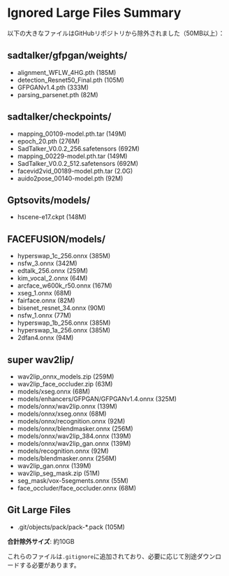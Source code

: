 # Ignored Large Files Summary

以下の大きなファイルはGitHubリポジトリから除外されました（50MB以上）：

## sadtalker/gfpgan/weights/
- alignment_WFLW_4HG.pth (185M)
- detection_Resnet50_Final.pth (105M)
- GFPGANv1.4.pth (333M)
- parsing_parsenet.pth (82M)

## sadtalker/checkpoints/
- mapping_00109-model.pth.tar (149M)
- epoch_20.pth (276M)
- SadTalker_V0.0.2_256.safetensors (692M)
- mapping_00229-model.pth.tar (149M)
- SadTalker_V0.0.2_512.safetensors (692M)
- facevid2vid_00189-model.pth.tar (2.0G)
- auido2pose_00140-model.pth (92M)

## Gptsovits/models/
- hscene-e17.ckpt (148M)

## FACEFUSION/models/
- hyperswap_1c_256.onnx (385M)
- nsfw_3.onnx (342M)
- edtalk_256.onnx (259M)
- kim_vocal_2.onnx (64M)
- arcface_w600k_r50.onnx (167M)
- xseg_1.onnx (68M)
- fairface.onnx (82M)
- bisenet_resnet_34.onnx (90M)
- nsfw_1.onnx (77M)
- hyperswap_1b_256.onnx (385M)
- hyperswap_1a_256.onnx (385M)
- 2dfan4.onnx (94M)

## super wav2lip/
- wav2lip_onnx_models.zip (259M)
- wav2lip_face_occluder.zip (63M)
- models/xseg.onnx (68M)
- models/enhancers/GFPGAN/GFPGANv1.4.onnx (325M)
- models/onnx/wav2lip.onnx (139M)
- models/onnx/xseg.onnx (68M)
- models/onnx/recognition.onnx (92M)
- models/onnx/blendmasker.onnx (256M)
- models/onnx/wav2lip_384.onnx (139M)
- models/onnx/wav2lip_gan.onnx (139M)
- models/recognition.onnx (92M)
- models/blendmasker.onnx (256M)
- wav2lip_gan.onnx (139M)
- wav2lip_seg_mask.zip (51M)
- seg_mask/vox-5segments.onnx (55M)
- face_occluder/face_occluder.onnx (68M)

## Git Large Files
- .git/objects/pack/pack-*.pack (105M)

**合計除外サイズ**: 約10GB

これらのファイルは`.gitignore`に追加されており、必要に応じて別途ダウンロードする必要があります。